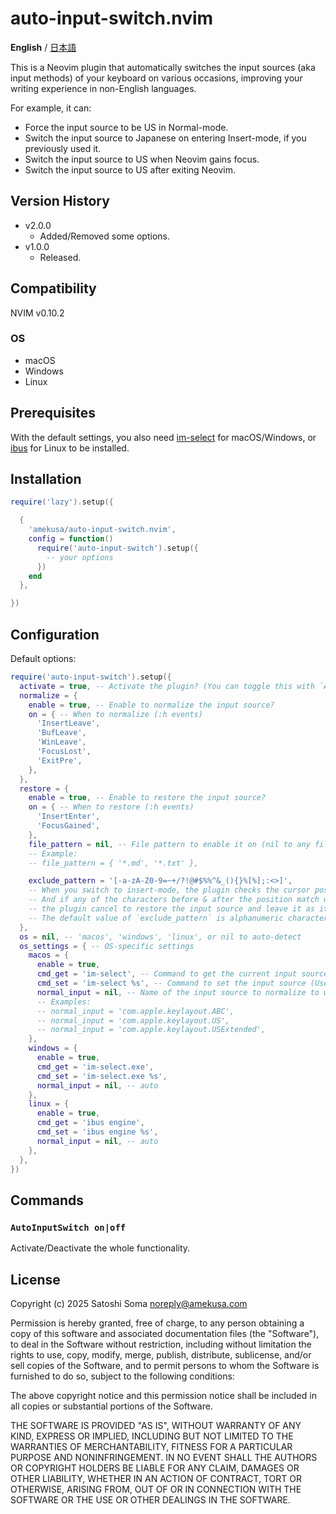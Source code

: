 # auto-input-switch.nvim
**English** / [日本語](README.ja.md)

This is a Neovim plugin that automatically switches the input sources (aka input methods) of your keyboard on various occasions,
improving your writing experience in non-English languages.

For example, it can:
- Force the input source to be US in Normal-mode.
- Switch the input source to Japanese on entering Insert-mode, if you previously used it.
- Switch the input source to US when Neovim gains focus.
- Switch the input source to US after exiting Neovim.


## Version History
- v2.0.0
  - Added/Removed some options.
- v1.0.0
  - Released.


## Compatibility 
NVIM v0.10.2

### OS
- macOS
- Windows
- Linux


## Prerequisites
With the default settings, you also need [im-select](https://github.com/daipeihust/im-select) for macOS/Windows, or [ibus](https://github.com/ibus/ibus) for Linux to be installed.


## Installation
```lua
require('lazy').setup({

  {
    'amekusa/auto-input-switch.nvim',
    config = function()
      require('auto-input-switch').setup({
        -- your options
      })
    end
  },

})
```


## Configuration
Default options:

```lua
require('auto-input-switch').setup({
  activate = true, -- Activate the plugin? (You can toggle this with `AutoInputSwitch on|off` command at any time)
  normalize = {
    enable = true, -- Enable to normalize the input source?
    on = { -- When to normalize (:h events)
      'InsertLeave',
      'BufLeave',
      'WinLeave',
      'FocusLost',
      'ExitPre',
    },
  },
  restore = {
    enable = true, -- Enable to restore the input source?
    on = { -- When to restore (:h events)
      'InsertEnter',
      'FocusGained',
    },
    file_pattern = nil, -- File pattern to enable it on (nil to any file)
    -- Example:
    -- file_pattern = { '*.md', '*.txt' },

    exclude_pattern = '[-a-zA-Z0-9=~+/?!@#$%%^&_(){}%[%];:<>]',
    -- When you switch to insert-mode, the plugin checks the cursor position at the moment.
    -- And if any of the characters before & after the position match with `exclude_pattern`,
    -- the plugin cancel to restore the input source and leave it as it is.
    -- The default value of `exclude_pattern` is alphanumeric characters with a few exceptions.
  },
  os = nil, -- 'macos', 'windows', 'linux', or nil to auto-detect
  os_settings = { -- OS-specific settings
    macos = {
      enable = true,
      cmd_get = 'im-select', -- Command to get the current input source
      cmd_set = 'im-select %s', -- Command to set the input source (Use `%s` as a placeholder for the input source)
      normal_input = nil, -- Name of the input source to normalize to when you leave insert-mode (Set nil to auto-detect)
      -- Examples:
      -- normal_input = 'com.apple.keylayout.ABC',
      -- normal_input = 'com.apple.keylayout.US',
      -- normal_input = 'com.apple.keylayout.USExtended',
    },
    windows = {
      enable = true,
      cmd_get = 'im-select.exe',
      cmd_set = 'im-select.exe %s',
      normal_input = nil, -- auto
    },
    linux = {
      enable = true,
      cmd_get = 'ibus engine',
      cmd_set = 'ibus engine %s',
      normal_input = nil, -- auto
    },
  },
})
```


## Commands

### `AutoInputSwitch on|off`
Activate/Deactivate the whole functionality.<br>


## License
Copyright (c) 2025 Satoshi Soma <noreply@amekusa.com>

Permission is hereby granted, free of charge, to any person obtaining a copy
of this software and associated documentation files (the "Software"), to deal
in the Software without restriction, including without limitation the rights
to use, copy, modify, merge, publish, distribute, sublicense, and/or sell
copies of the Software, and to permit persons to whom the Software is
furnished to do so, subject to the following conditions:

The above copyright notice and this permission notice shall be included in
all copies or substantial portions of the Software.

THE SOFTWARE IS PROVIDED "AS IS", WITHOUT WARRANTY OF ANY KIND, EXPRESS OR
IMPLIED, INCLUDING BUT NOT LIMITED TO THE WARRANTIES OF MERCHANTABILITY,
FITNESS FOR A PARTICULAR PURPOSE AND NONINFRINGEMENT. IN NO EVENT SHALL THE
AUTHORS OR COPYRIGHT HOLDERS BE LIABLE FOR ANY CLAIM, DAMAGES OR OTHER
LIABILITY, WHETHER IN AN ACTION OF CONTRACT, TORT OR OTHERWISE, ARISING FROM,
OUT OF OR IN CONNECTION WITH THE SOFTWARE OR THE USE OR OTHER DEALINGS IN
THE SOFTWARE.


